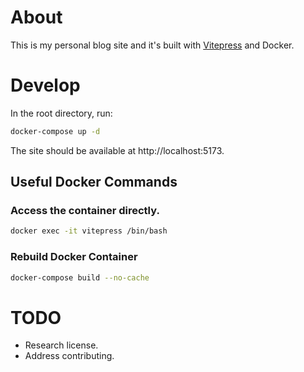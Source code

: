 # About
This is my personal blog site and it's built with [Vitepress](https://vitepress.dev/) and Docker.

# Develop
In the root directory, run:
```bash
docker-compose up -d
```

The site should be available at http://localhost:5173.

## Useful Docker Commands
### Access the container directly.
```bash
docker exec -it vitepress /bin/bash
```
### Rebuild Docker Container
```bash
docker-compose build --no-cache
```

# TODO
- Research license.
- Address contributing.